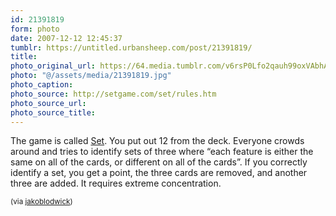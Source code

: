 ```yaml
---
id: 21391819
form: photo
date: 2007-12-12 12:45:37
tumblr: https://untitled.urbansheep.com/post/21391819/
title:
photo_original_url: https://64.media.tumblr.com/v6rsP0Lfo2qauh99oxVAbhA2_500.jpg
photo: "@/assets/media/21391819.jpg"
photo_caption:
photo_source: http://setgame.com/set/rules.htm
photo_source_url:
photo_source_title:
---
```


<p>The game is called <a href="http://setgame.com/set/rules.htm">Set</a>. You put out 12 from the deck. Everyone crowds around and tries to identify sets of three where “each feature is either the same on all of the cards, or different on all of the cards”. If you correctly identify a set, you get a point, the three cards are removed, and another three are added. It requires extreme concentration.</p>

<p> <small>(via <a href="http://jakoblodwick.com/">jakoblodwick</a>)</small></p>
